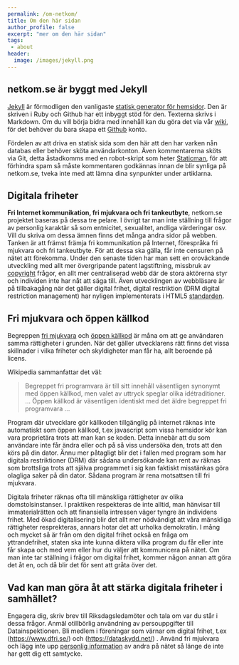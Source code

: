 ```yaml
---
permalink: /om-netkom/
title: Om den här sidan
author_profile: false
excerpt: "mer om den här sidan"
tags:
 - about
header:
  image: /images/jekyll.png
---
```


## netkom.se är byggt med Jekyll

[Jekyll](https://jekyllrb.com/) är förmodligen den vanligaste [statisk generator för hemsidor](https://en.wikipedia.org/wiki/Jekyll_(software)). Den är skriven i Ruby och Github har ett inbyggt stöd för den. Texterna skrivs i Markdown. Om du vill börja bidra med innehåll kan du göra det via vår [wiki](https://github.com/ojn/www.netkom.se/wiki), för det behöver du bara skapa ett [Github](https://github.com/join) konto. 

Fördelen av att driva en statisk sida som den här att den har varken nån databas eller behöver sköta användarkonton. Även kommentarerna sköts via Git, detta åstadkomms med en robot-skript som heter [Staticman](https://staticman.net/), för att förhindra spam så måste kommentaren godkännas innan de blir synliga på netkom.se, tveka inte med att lämna dina synpunkter under artiklarna.

## Digitala friheter

**Fri Internet kommunikation, fri mjukvara och fri tankeutbyte**, netkom.se projektet baseras på dessa tre pelare. I övrigt tar man inte ställning till frågor av personlig karaktär så som entnicitet, sexualitet, andliga värderingar osv. Vill du skriva om dessa ämnen finns det många andra sidor på webben. Tanken är att främst främja fri kommunikation på Internet, förespråka fri mjukvara och fri tankeutbyte. För att dessa ska gälla, får inte censuren på nätet att förekomma. Under den senaste tiden har man sett en oroväckande utveckling med allt mer övergripande patent lagstiftning, missbruk av [copyright](http://copywrongs.eu) frågor, en allt mer centraliserad webb där de stora aktörerna styr och individen inte har nåt att säga till. Även utvecklingen av webbläsare är på tillbakagång när det gäller digital frihet, digital restriktion (DRM digital restriction management) har nyligen implementerats i HTML5 [standarden](http://boingboing.net/2017/02/13/the-w3c-drm-and-future-of-th.html).

## Fri mjukvara och öppen källkod

Begreppen [fri mjukvara](https://sv.wikipedia.org/wiki/Fri_programvara) och [öppen källkod](https://sv.wikipedia.org/wiki/%C3%96ppen_k%C3%A4llkod) är måna om att ge användaren samma rättigheter i grunden. När det gäller utvecklarens rätt finns det vissa skillnader i vilka friheter och skyldigheter man får ha, allt beroende på licens. 

Wikipedia sammanfattar det väl: 
> Begreppet fri programvara är till sitt innehåll väsentligen synonymt med öppen källkod, men valet av uttryck speglar olika idétraditioner. ... Öppen källkod är väsentligen identiskt med det äldre begreppet fri programvara ...

Program där utvecklare gör källkoden tillgänglig på internet räknas inte automatiskt som öppen källkod, t.ex javascript som vissa hemsidor kör kan vara proprietära trots att man kan se koden. Detta innebär att du som användare inte får ändra eller och på så viss undersöka den, trots att den körs på din dator. Ännu mer påtagligt blir det i fallen med program som har digitala restriktioner (DRM) där sådana undersökande kan rent av räknas som brottsliga trots att själva programmet i sig kan faktiskt misstänkas göra olagliga saker på din dator. Sådana program är rena motsattsen till fri mjukvara. 

Digitala friheter räknas ofta till mänskliga rättigheter av olika domstolsinstanser. I praktiken respekteras de inte alltid, man hänvisar till immaterialrätten och att finansiella intressen väger tyngre än individens frihet. Med ökad digitalisering blir det allt mer nödvändigt att våra mänskliga rättigheter resprekteras, annars hotar det att urholka demokratin. I mång och mycket så är från om den digital frihet också en fråga om yttrandefrihet, staten ska inte kunna diktera vilka program du får eller inte får skapa och med vem eller hur du väljer att kommunicera på nätet. Om man inte tar ställning i frågor om digital frihet, kommer någon annan att göra det åt en, och då blir det för sent att gråta över det. 

## Vad kan man göra åt att stärka digitala friheter i samhället?

Engagera dig, skriv brev till Riksdagsledamöter och tala om var du står i dessa frågor. Anmäl otillbörlig användning av persouppgifter till Datainspektionen. Bli medlem i föreningar som värnar om digital frihet, t.ex (https://www.dfri.se/) och (https://dataskydd.net/) . Använd fri mjukvara och lägg inte upp [personlig information](https://sv.wikipedia.org/wiki/Personuppgiftslagen) av andra på nätet så länge de inte har gett dig ett samtycke. 


